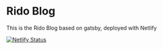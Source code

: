 # Rido Blog

This is the Rido Blog based on gatsby, deployed with Netlify

[![Netlify Status](https://api.netlify.com/api/v1/badges/09b527db-2d31-499d-a82f-5878abf6b2bc/deploy-status)](https://app.netlify.com/sites/elastic-wiles-503d42/deploys)

